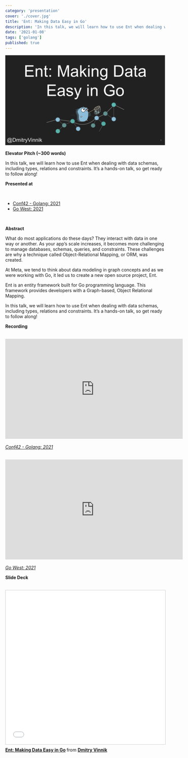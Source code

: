 ```yaml
---
category: 'presentation'
cover: './cover.jpg'
title: 'Ent: Making Data Easy in Go'
description: 'In this talk, we will learn how to use Ent when dealing with data schemas, including types, relations and constraints.'
date: '2021-01-08'
tags: ['golang']
published: true
---
```

![cover](./cover.jpg)

**Elevator Pitch (~300 words)**

In this talk, we will learn how to use Ent when dealing with data schemas, including types, relations and constraints. It’s a hands-on talk, so get ready to follow along!

**Presented at**

<br>

- [Conf42 - Golang: 2021](https://dvinnik.dev/events/2021/conf42-golang)
- [Go West: 2021](https://dvinnik.dev/events/2021/go-west)

<br>

**Abstract**
 
What do most applications do these days? They interact with data in one way or another. As your app’s scale increases, it becomes more challenging to manage databases, schemas, queries, and constraints. These challenges are why a technique called Object-Relational Mapping, or ORM, was created.

At Meta, we tend to think about data modeling in graph concepts and as we were working with Go, it led us to create a new open source project, Ent.

Ent is an entity framework built for Go programming language. This framework provides developers with a Graph-based, Object Relational Mapping.

In this talk, we will learn how to use Ent when dealing with data schemas, including types, relations and constraints. It’s a hands-on talk, so get ready to follow along!


**Recording**

<br>

<iframe width="560" height="315" src="https://www.youtube.com/embed/dOE_UEwzgMw" title="YouTube video player" frameborder="0" allow="accelerometer; autoplay; clipboard-write; encrypted-media; gyroscope; picture-in-picture" allowfullscreen></iframe>

*[Conf42 - Golang: 2021](https://dvinnik.dev/events/2021/conf42-golang)*

<br>

<iframe width="560" height="315" src="https://www.youtube.com/embed/NvjvzYacgQg" title="YouTube video player" frameborder="0" allow="accelerometer; autoplay; clipboard-write; encrypted-media; gyroscope; picture-in-picture" allowfullscreen></iframe>

*[Go West: 2021](https://dvinnik.dev/events/2021/go-west)*
<br>

**Slide Deck**

<br>

<iframe src="//www.slideshare.net/slideshow/embed_code/key/hXGFmDRDYaEy0P" width="595" height="485" frameborder="0" marginwidth="0" marginheight="0" scrolling="no" style="border:1px solid #CCC; border-width:1px; margin-bottom:5px; max-width: 100%;" allowfullscreen> </iframe> <div style="margin-bottom:5px"> <strong> <a href="//www.slideshare.net/DmitryVinnik1/ent-making-data-easy-in-go" title="Ent: Making Data Easy in Go" target="_blank">Ent: Making Data Easy in Go</a> </strong> from <strong><a href="//www.slideshare.net/DmitryVinnik1" target="_blank">Dmitry Vinnik</a></strong> </div>